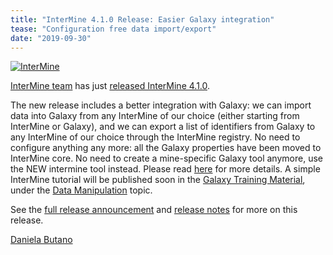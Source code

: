 ```yaml
---
title: "InterMine 4.1.0 Release: Easier Galaxy integration"
tease: "Configuration free data import/export"
date: "2019-09-30"
---
```


[<img class="float-right" style="max-width: 18rem" src="/images/logos/intermine-logo-wide-trans.png" alt="InterMine" />](http://intermine.org/)

[InterMine team](http://intermine.org/) has just [released InterMine 4.1.0](https://intermineorg.wordpress.com/2019/09/24/intermine-4-1-0/).

The new release includes a better integration with Galaxy: we can import data into Galaxy from any InterMine of our choice (either starting from InterMine or Galaxy), and we can export a list of identifiers from Galaxy to any InterMine of our choice through the InterMine registry. No need to configure anything any more: all the Galaxy properties have been moved to InterMine core. No need to create a mine-specific Galaxy tool anymore, use the NEW intermine tool instead. Please read [here](https://intermine.readthedocs.io/en/latest/webapp/third-party-tools/galaxy/) for more details. A simple InterMine tutorial will be published soon in the [Galaxy Training Material](https://galaxyproject.github.io/training-material/), under the [Data Manipulation](https://galaxyproject.github.io/training-material/topics/galaxy-data-manipulation/) topic.

See the [full release announcement](https://intermineorg.wordpress.com/2019/09/24/intermine-4-1-0/) and [release notes](https://github.com/intermine/intermine/releases) for more on this release.

[Daniela Butano](https://github.com/danielabutano)
